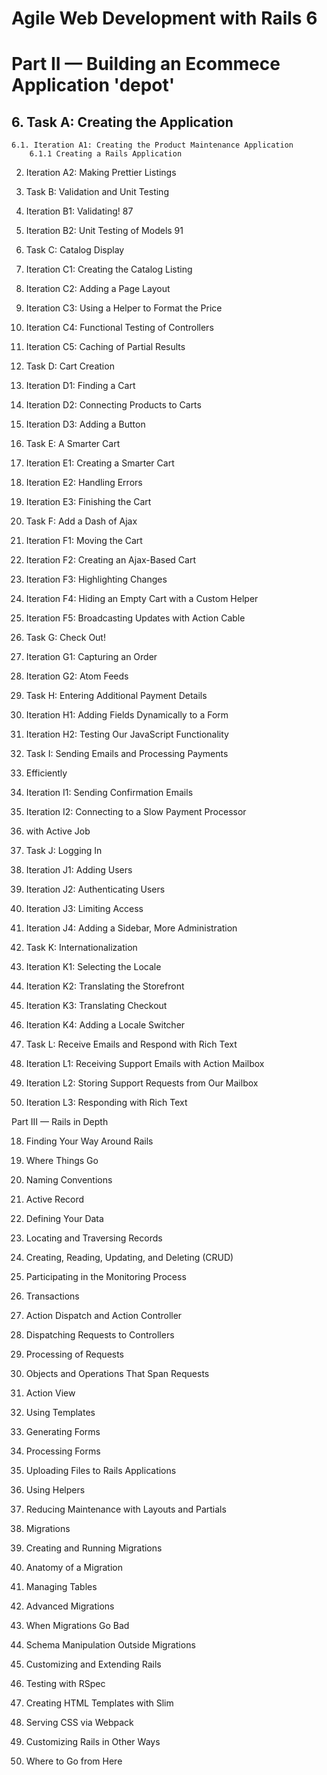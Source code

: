 # Agile Web Development with Rails 6 
# Part II — Building an Ecommece Application 'depot'


## 6. Task A: Creating the Application

	6.1. Iteration A1: Creating the Product Maintenance Application
		6.1.1 Creating a Rails Application

2. Iteration A2: Making Prettier Listings

7. Task B: Validation and Unit Testing

1. Iteration B1: Validating! 87
2. Iteration B2: Unit Testing of Models 91

8. Task C: Catalog Display

1. Iteration C1: Creating the Catalog Listing
2. Iteration C2: Adding a Page Layout
3. Iteration C3: Using a Helper to Format the Price
4. Iteration C4: Functional Testing of Controllers
5. Iteration C5: Caching of Partial Results

9. Task D: Cart Creation

1. Iteration D1: Finding a Cart
2. Iteration D2: Connecting Products to Carts
3. Iteration D3: Adding a Button

10. Task E: A Smarter Cart

1. Iteration E1: Creating a Smarter Cart
2. Iteration E2: Handling Errors
3. Iteration E3: Finishing the Cart

11. Task F: Add a Dash of Ajax

1. Iteration F1: Moving the Cart
2. Iteration F2: Creating an Ajax-Based Cart
3. Iteration F3: Highlighting Changes
4. Iteration F4: Hiding an Empty Cart with a Custom Helper
5. Iteration F5: Broadcasting Updates with Action Cable

12. Task G: Check Out!

1. Iteration G1: Capturing an Order
2. Iteration G2: Atom Feeds

13. Task H: Entering Additional Payment Details

1. Iteration H1: Adding Fields Dynamically to a Form 
2. Iteration H2: Testing Our JavaScript Functionality 

14. Task I: Sending Emails and Processing Payments

1. Efficiently
2. Iteration I1: Sending Confirmation Emails
3. Iteration I2: Connecting to a Slow Payment Processor
4. with Active Job

15. Task J: Logging In

1. Iteration J1: Adding Users
2. Iteration J2: Authenticating Users
3. Iteration J3: Limiting Access
4. Iteration J4: Adding a Sidebar, More Administration

16. Task K: Internationalization

1. Iteration K1: Selecting the Locale
2. Iteration K2: Translating the Storefront
3. Iteration K3: Translating Checkout
4. Iteration K4: Adding a Locale Switcher

17. Task L: Receive Emails and Respond with Rich Text

1. Iteration L1: Receiving Support Emails with Action Mailbox
2. Iteration L2: Storing Support Requests from Our Mailbox
3. Iteration L3: Responding with Rich Text

Part III — Rails in Depth

18. Finding Your Way Around Rails

1. Where Things Go
2. Naming Conventions

19. Active Record

1. Defining Your Data
2. Locating and Traversing Records
3. Creating, Reading, Updating, and Deleting (CRUD)
4. Participating in the Monitoring Process
5. Transactions

20. Action Dispatch and Action Controller

1. Dispatching Requests to Controllers
2. Processing of Requests
3. Objects and Operations That Span Requests

21. Action View

1. Using Templates
2. Generating Forms
3. Processing Forms
4. Uploading Files to Rails Applications
5. Using Helpers
6. Reducing Maintenance with Layouts and Partials

22. Migrations

1. Creating and Running Migrations
2. Anatomy of a Migration
3. Managing Tables
4. Advanced Migrations
5. When Migrations Go Bad
6. Schema Manipulation Outside Migrations

23. Customizing and Extending Rails

1. Testing with RSpec
2. Creating HTML Templates with Slim
3. Serving CSS via Webpack
4. Customizing Rails in Other Ways
5. Where to Go from Here